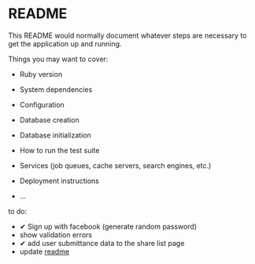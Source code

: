 # README

This README would normally document whatever steps are necessary to get the
application up and running.

Things you may want to cover:

* Ruby version

* System dependencies

* Configuration

* Database creation

* Database initialization

* How to run the test suite

* Services (job queues, cache servers, search engines, etc.)

* Deployment instructions

* ...

to do:

* ✔ Sign up with facebook (generate random password)
* show validation errors
* ✔  add user submittance data to the share list page
* update [readme](./README.md)
